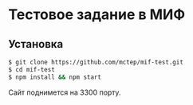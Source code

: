 # Тестовое задание в МИФ

## Установка
```sh
$ git clone https://github.com/mctep/mif-test.git
$ cd mif-test
$ npm install && npm start
```

Сайт поднимется на 3300 порту.
